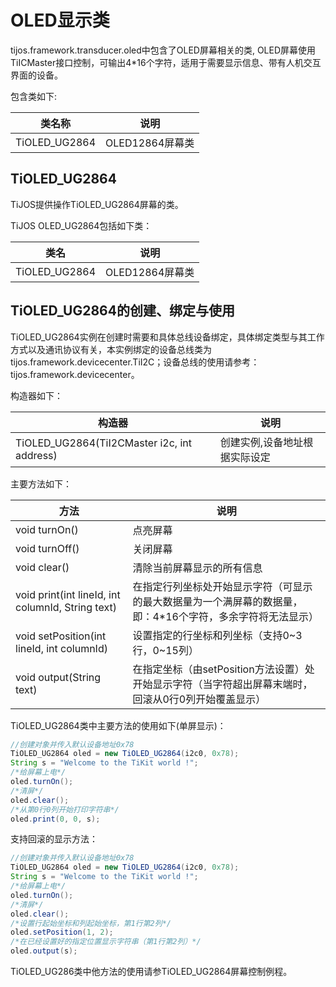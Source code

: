 # OLED显示类

tijos.framework.transducer.oled中包含了OLED屏幕相关的类, OLED屏幕使用TiICMaster接口控制，可输出4*16个字符，适用于需要显示信息、带有人机交互界面的设备。

包含类如下:

| 类名称           | 说明           |
| ------------- | ------------ |
| TiOLED_UG2864 | OLED12864屏幕类 |

## TiOLED_UG2864

TiJOS提供操作TiOLED_UG2864屏幕的类。

TiJOS OLED_UG2864包括如下类：

| 类名            | 说明           |
| ------------- | ------------ |
| TiOLED_UG2864 | OLED12864屏幕类 |

## TiOLED_UG2864的创建、绑定与使用

TiOLED_UG2864实例在创建时需要和具体总线设备绑定，具体绑定类型与其工作方式以及通讯协议有关，本实例绑定的设备总线类为 tijos.framework.devicecenter.TiI2C；设备总线的使用请参考：tijos.framework.devicecenter。

构造器如下：

| 构造器                                      | 说明              |
| ---------------------------------------- | --------------- |
| TiOLED_UG2864(TiI2CMaster i2c, int address) | 创建实例,设备地址根据实际设定 |

主要方法如下：

| 方法                                       | 说明                                       |
| ---------------------------------------- | ---------------------------------------- |
| void turnOn()                            | 点亮屏幕                                     |
| void turnOff()                           | 关闭屏幕                                     |
| void clear()                             | 清除当前屏幕显示的所有信息                            |
| void print(int lineId, int columnId, String text) | 在指定行列坐标处开始显示字符（可显示的最大数据量为一个满屏幕的数据量，即：4*16个字符，多余字符将无法显示） |
| void setPosition(int lineId, int columnId) | 设置指定的行坐标和列坐标（支持0~3行，0~15列）               |
| void output(String text)                 | 在指定坐标（由setPosition方法设置）处开始显示字符（当字符超出屏幕末端时，回滚从0行0列开始覆盖显示） |

TiOLED_UG2864类中主要方法的使用如下(单屏显示)：

```java
//创建对象并传入默认设备地址0x78
TiOLED_UG2864 oled = new TiOLED_UG2864(i2c0, 0x78);
String s = "Welcome to the TiKit world !";
/*给屏幕上电*/
oled.turnOn();
/*清屏*/
oled.clear();
/*从第0行0列开始打印字符串*/
oled.print(0, 0, s);
```

支持回滚的显示方法：

```java
//创建对象并传入默认设备地址0x78
TiOLED_UG2864 oled = new TiOLED_UG2864(i2c0, 0x78);
String s = "Welcome to the TiKit world !";
/*给屏幕上电*/
oled.turnOn();
/*清屏*/
oled.clear();
/*设置行起始坐标和列起始坐标，第1行第2列*/
oled.setPosition(1, 2);
/*在已经设置好的指定位置显示字符串（第1行第2列）*/
oled.output(s);
```

TiOLED_UG286类中他方法的使用请参TiOLED_UG2864屏幕控制例程。